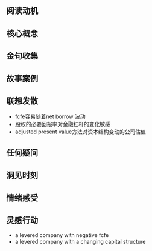 ## 阅读动机

## 核心概念

## 金句收集

## 故事案例

## 联想发散
- fcfe容易随着net borrow 波动
- 股权的必要回报率对金融杠杆的变化敏感
- adjusted present value方法对资本结构变动的公司估值
## 任何疑问

## 洞见时刻

## 情绪感受

## 灵感行动

- a levered company with negative fcfe
- a levered company with a changing capital structure